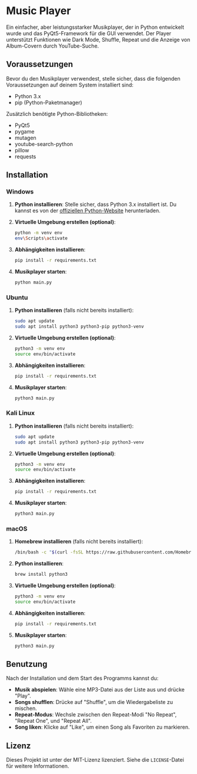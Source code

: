 # Music Player

Ein einfacher, aber leistungsstarker Musikplayer, der in Python entwickelt wurde und das PyQt5-Framework für die GUI verwendet. Der Player unterstützt Funktionen wie Dark Mode, Shuffle, Repeat und die Anzeige von Album-Covern durch YouTube-Suche.

## Voraussetzungen

Bevor du den Musikplayer verwendest, stelle sicher, dass die folgenden Voraussetzungen auf deinem System installiert sind:

- Python 3.x
- pip (Python-Paketmanager)

Zusätzlich benötigte Python-Bibliotheken:

- PyQt5
- pygame
- mutagen
- youtube-search-python
- pillow
- requests

## Installation

### Windows

1. **Python installieren**: Stelle sicher, dass Python 3.x installiert ist. Du kannst es von der [offiziellen Python-Website](https://www.python.org/downloads/) herunterladen.

2. **Virtuelle Umgebung erstellen (optional)**:
   ```bash
   python -m venv env
   env\Scripts\activate
   ```

3. **Abhängigkeiten installieren**:
   ```bash
   pip install -r requirements.txt
   ```

4. **Musikplayer starten**:
   ```bash
   python main.py
   ```

### Ubuntu

1. **Python installieren** (falls nicht bereits installiert):
   ```bash
   sudo apt update
   sudo apt install python3 python3-pip python3-venv
   ```

2. **Virtuelle Umgebung erstellen (optional)**:
   ```bash
   python3 -m venv env
   source env/bin/activate
   ```

3. **Abhängigkeiten installieren**:
   ```bash
   pip install -r requirements.txt
   ```

4. **Musikplayer starten**:
   ```bash
   python3 main.py
   ```

### Kali Linux

1. **Python installieren** (falls nicht bereits installiert):
   ```bash
   sudo apt update
   sudo apt install python3 python3-pip python3-venv
   ```

2. **Virtuelle Umgebung erstellen (optional)**:
   ```bash
   python3 -m venv env
   source env/bin/activate
   ```

3. **Abhängigkeiten installieren**:
   ```bash
   pip install -r requirements.txt
   ```

4. **Musikplayer starten**:
   ```bash
   python3 main.py
   ```

### macOS

1. **Homebrew installieren** (falls nicht bereits installiert):
   ```bash
   /bin/bash -c "$(curl -fsSL https://raw.githubusercontent.com/Homebrew/install/HEAD/install.sh)"
   ```

2. **Python installieren**:
   ```bash
   brew install python3
   ```

3. **Virtuelle Umgebung erstellen (optional)**:
   ```bash
   python3 -m venv env
   source env/bin/activate
   ```

4. **Abhängigkeiten installieren**:
   ```bash
   pip install -r requirements.txt
   ```

5. **Musikplayer starten**:
   ```bash
   python3 main.py
   ```

## Benutzung

Nach der Installation und dem Start des Programms kannst du:

- **Musik abspielen**: Wähle eine MP3-Datei aus der Liste aus und drücke "Play".
- **Songs shufflen**: Drücke auf "Shuffle", um die Wiedergabeliste zu mischen.
- **Repeat-Modus**: Wechsle zwischen den Repeat-Modi "No Repeat", "Repeat One", und "Repeat All".
- **Song liken**: Klicke auf "Like", um einen Song als Favoriten zu markieren.

## Lizenz

Dieses Projekt ist unter der MIT-Lizenz lizenziert. Siehe die `LICENSE`-Datei für weitere Informationen.
